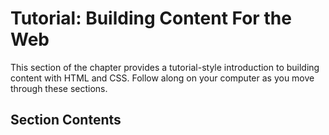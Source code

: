 # Tutorial: Building Content For the Web

This section of the chapter provides a tutorial-style introduction to building content with HTML and CSS. Follow along on your computer as you move through these sections. 

## Section Contents

```{tableofcontents}
```